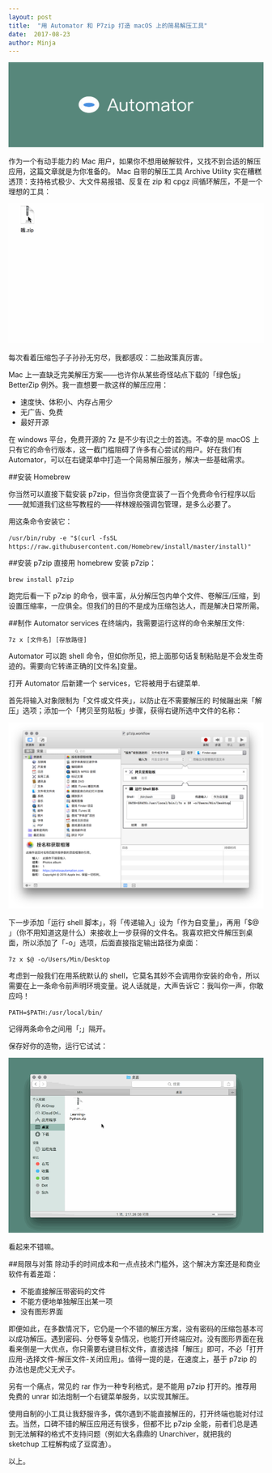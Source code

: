 ```yaml
---
layout: post
title:  "用 Automator 和 P7zip 打造 macOS 上的简易解压工具"
date:  2017-08-23
author: Minja
---
```


![title](https://raw.githubusercontent.com/BlackwinMin/blackwinmin.github.io/master/lib/2017-08-23-用-Automator-和-P7zip-打造-macOS-上的简易解压工具/Automator-%E9%A2%98%E5%9B%BE%E7%BB%BF.png)

作为一个有动手能力的 Mac 用户，如果你不想用破解软件，又找不到合适的解压应用，这篇文章就是为你准备的。
Mac 自带的解压工具 Archive Utility 实在糟糕透顶：支持格式极少、大文件易报错、反复在 zip 和 cpgz 间循环解压，不是一个理想的工具：

![title](https://raw.githubusercontent.com/BlackwinMin/blackwinmin.github.io/master/lib/2017-08-23-用-Automator-和-P7zip-打造-macOS-上的简易解压工具/Automator-uz-%E5%BE%AA%E7%8E%AF%E8%A7%A3%E5%8E%8B.gif)

每次看着压缩包子子孙孙无穷尽，我都感叹：二胎政策真厉害。

Mac 上一直缺乏完美解压方案——也许你从某些奇怪站点下载的「绿色版」BetterZip 例外。我一直想要一款这样的解压应用：

* 速度快、体积小、内存占用少
* 无广告、免费
* 最好开源

在 windows 平台，免费开源的 7z 是不少有识之士的首选。不幸的是 macOS 上只有它的命令行版本，这一截门槛阻碍了许多有心尝试的用户。好在我们有 Automator，可以在右键菜单中打造一个简易解压服务，解决一些基础需求。

##安装 Homebrew

你当然可以直接下载安装 p7zip，但当你贪便宜装了一百个免费命令行程序以后——就知道我们这些写教程的——祥林嫂般强调包管理，是多么必要了。

用这条命令安装它：

`/usr/bin/ruby -e "$(curl -fsSL https://raw.githubusercontent.com/Homebrew/install/master/install)"`

##安装 p7zip
直接用 homebrew 安装 p7zip：

`brew install p7zip`

跑完后看一下 p7zip 的命令，很丰富，从分解压包内单个文件、卷解压/压缩，到设置压缩率，一应俱全。但我们的目的不是成为压缩包达人，而是解决日常所需。

##制作 Automator services
在终端内，我需要运行这样的命令来解压文件:

`7z x [文件名] [存放路径]`

Automator 可以跑 shell 命令，但如你所见，把上面那句话复制粘贴是不会发生奇迹的。需要向它转递正确的[文件名]变量。

打开 Automator 后新建一个 services，它将被用于右键菜单.

首先将输入对象限制为「文件或文件夹」，以防止在不需要解压的 时候蹦出来「解压」选项；添加一个「拷贝至剪贴板」步骤，获得右键所选中文件的名称：

![title](https://raw.githubusercontent.com/BlackwinMin/blackwinmin.github.io/master/lib/2017-08-23-用-Automator-和-P7zip-打造-macOS-上的简易解压工具/Automator-uz-7z%E6%9C%8D%E5%8A%A1.png)

下一步添加「运行 shell 脚本」，将「传递输入」设为「作为自变量」，再用「$@ 」（你不用知道这是什么）来接收上一步获得的文件名。我喜欢把文件解压到桌面，所以添加了「-o」选项，后面直接指定输出路径为桌面：

`7z x $@ -o/Users/Min/Desktop`

考虑到一般我们在用系统默认的 shell，它莫名其妙不会调用你安装的命令，所以需要在上一条命令前声明环境变量。说人话就是，大声告诉它：我叫你一声，你敢应吗！

`PATH=$PATH:/usr/local/bin/`

记得两条命令之间用「;」隔开。

保存好你的造物，运行它试试：

![title](https://raw.githubusercontent.com/BlackwinMin/blackwinmin.github.io/master/lib/2017-08-23-用-Automator-和-P7zip-打造-macOS-上的简易解压工具/Automator-uz-%E6%95%88%E6%9E%9C.gif)

看起来不错嘛。

##局限与对策
除动手的时间成本和一点点技术门槛外，这个解决方案还是和商业软件有着差距：

* 不能直接解压带密码的文件
* 不能方便地单独解压出某一项
* 没有图形界面

即便如此，在多数情况下，它仍是一个不错的解压方案，没有密码的压缩包基本可以成功解压。遇到密码、分卷等复杂情况，也能打开终端应对。没有图形界面在我看来倒是一大优点，你只需要右键目标文件，直接选择「解压」即可，不必「打开应用-选择文件-解压文件-关闭应用」。值得一提的是，在速度上，基于 p7zip 的办法也是虎父无犬子。

另有一个痛点，常见的 rar 作为一种专利格式，是不能用 p7zip 打开的。推荐用免费的 unrar 如法炮制一个右键菜单服务，以实现其解压。

使用自制的小工具让我舒服许多，偶尔遇到不能直接解压的，打开终端也能对付过去。当然，口碑不错的解压应用还有很多，但都不比 p7zip 全能，前者们总是遇到无法解释的格式不支持问题（例如大名鼎鼎的 Unarchiver，就把我的 sketchup 工程解构成了豆腐渣）。

以上。
